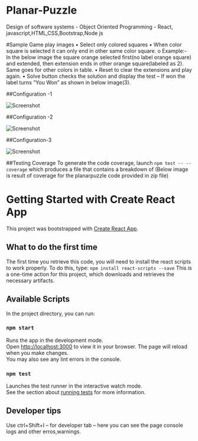 # Planar-Puzzle
Design of software systems - Object Oriented Programming - React, javascript,HTML,CSS,Bootstrap,Node js


#Sample Game play images
•	Select only colored squares 
•	When color square is selected it can only end in other same color square.
o	Example:- In the below image the square orange selected first(no label orange square) and extended, then extension ends in other orange square(labeled as 2). Same goes for other colors in table.
•	Reset to clear the extensions and play again.
•	Solve button checks the solution and display the test – If won the label turns “You Won” as shown in below image(3).

##Configuration -1

![Screenshot](solution_c1.PNG)

##Configuration -2

![Screenshot](solution_c2.PNG)

##Configuration-3

![Screenshot](solu_c3.PNG)














##Testing Coverage 
To generate the code coverage, launch `npm test -- --coverage` which produces a file that contains a breakdown of
(Below image is result of coverage for the planarpuzzle code provided in  zip file)















# Getting Started with Create React App
This project was bootstrapped with [Create React App](https://github.com/facebook/create-react-app).

## What to do the first time
The first time you retrieve this code, you will need to install the react scripts to work properly. To do this, type:
`npm install react-scripts --save`
This is a one-time action for this project, which downloads and retrieves the necessary artifacts.

## Available Scripts
In the project directory, you can run:

### `npm start`
Runs the app in the development mode.\
Open [http://localhost:3000](http://localhost:3000) to view it in your browser.
The page will reload when you make changes.\
You may also see any lint errors in the console.


### `npm test`
Launches the test runner in the interactive watch mode.\
See the section about [running tests](https://facebook.github.io/create-react-app/docs/running-tests) for more information.


## Developer tips
Use ctrl+Shift+I – for developer tab – here you can see the page console logs and other erros,warnings.




